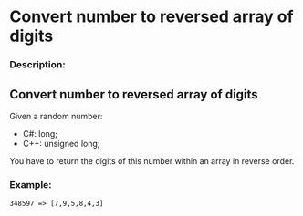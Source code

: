 # Convert number to reversed array of digits
### Description:
## Convert number to reversed array of digits

Given a random number:

* C#: long;
* C++: unsigned long;

You have to return the digits of this number within an array in reverse order.
### Example:

```348597 => [7,9,5,8,4,3]```